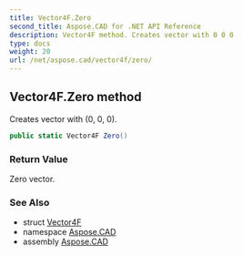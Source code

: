 ```yaml
---
title: Vector4F.Zero
second_title: Aspose.CAD for .NET API Reference
description: Vector4F method. Creates vector with 0 0 0
type: docs
weight: 20
url: /net/aspose.cad/vector4f/zero/
---
```

## Vector4F.Zero method

Creates vector with (0, 0, 0).

```csharp
public static Vector4F Zero()
```

### Return Value

Zero vector.

### See Also

* struct [Vector4F](../)
* namespace [Aspose.CAD](../../vector4f/)
* assembly [Aspose.CAD](../../../)


